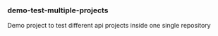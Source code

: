 ### demo-test-multiple-projects

Demo project to test different api projects inside one single repository
